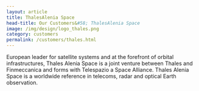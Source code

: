 ```yaml
---
layout: article
title: ThalesAlenia Space
head-title: Our Customers&#58; ThalesAlenia Space
image: /img/design/logo_thales.png
category: customers
permalink: /customers/thales.html
---
```


European leader for satellite systems and at the forefront of orbital
infrastructures, Thales Alenia Space is a joint venture between Thales
and Finmeccanica and forms with Telespazio a Space Alliance. Thales
Alenia Space is a worldwide reference in telecoms, radar and optical
Earth observation.

